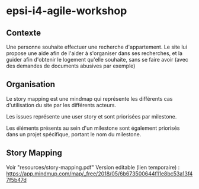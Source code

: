 # epsi-i4-agile-workshop

## Contexte

Une personne souhaite effectuer une recherche d'appartement. Le site lui propose une aide afin de l'aider à s'organiser dans ses recherches, et la guider afin d'obtenir le logement qu'elle souhaite, sans se faire avoir (avec des demandes de documents abusives par exemple)

## Organisation

Le story mapping est une mindmap qui représente les différents cas d'utilisation du site par les différents acteurs. 

Les issues représente une user story et sont priorisées par milestone. 

Les éléments présents au sein d'un milestone sont également priorisés dans un projet spécifique, portant le nom du milestone.

## Story Mapping 

Voir "resources/story-mapping.pdf"
Version editable (lien temporaire) : https://app.mindmup.com/map/_free/2018/05/6b673500644f11e8bc53a13f47f5b47d
